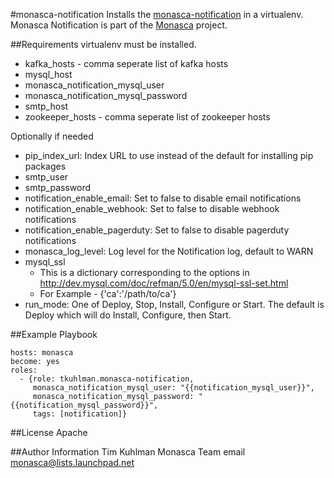 #monasca-notification
Installs the [monasca-notification](https://github.com/stackforge/monasca-notification) in a virtualenv.
Monasca Notification is part of the [Monasca](https://wiki.openstack.org/wiki/Monasca) project.

##Requirements
virtualenv must be installed.

- kafka_hosts - comma seperate list of kafka hosts
- mysql_host
- monasca_notification_mysql_user
- monasca_notification_mysql_password
- smtp_host
- zookeeper_hosts - comma seperate list of zookeeper hosts

Optionally if needed
- pip_index_url: Index URL to use instead of the default for installing pip packages
- smtp_user
- smtp_password
- notification_enable_email: Set to false to disable email notifications
- notification_enable_webhook: Set to false to disable webhook notifications
- notification_enable_pagerduty: Set to false to disable pagerduty notifications
- monasca_log_level: Log level for the Notification log, default to WARN
- mysql_ssl
  - This is a dictionary corresponding to the options in http://dev.mysql.com/doc/refman/5.0/en/mysql-ssl-set.html
  - For Example - {'ca':'/path/to/ca'}
- run_mode: One of Deploy, Stop, Install, Configure or Start. The default is Deploy which will do Install, Configure, then Start.

##Example Playbook

    hosts: monasca
    become: yes
    roles:
      - {role: tkuhlman.monasca-notification,
         monasca_notification_mysql_user: "{{notification_mysql_user}}",
         monasca_notification_mysql_password: "{{notification_mysql_password}}",
         tags: [notification]}

##License
Apache

##Author Information
Tim Kuhlman
Monasca Team email monasca@lists.launchpad.net
